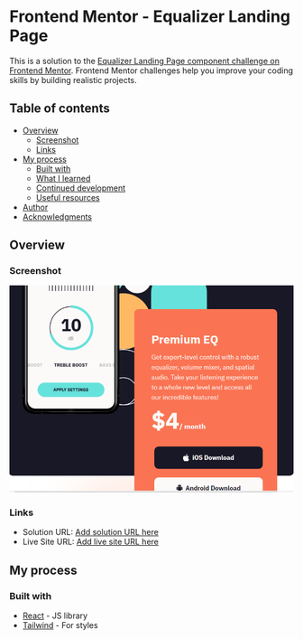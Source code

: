 # Frontend Mentor - Equalizer Landing Page

This is a solution to the [Equalizer Landing Page component challenge on Frontend Mentor](https://www.frontendmentor.io/challenges/article-preview-component-dYBN_pYFT). Frontend Mentor challenges help you improve your coding skills by building realistic projects.

## Table of contents

- [Overview](#overview)
  - [Screenshot](#screenshot)
  - [Links](#links)
- [My process](#my-process)
  - [Built with](#built-with)
  - [What I learned](#what-i-learned)
  - [Continued development](#continued-development)
  - [Useful resources](#useful-resources)
- [Author](#author)
- [Acknowledgments](#acknowledgments)

## Overview

### Screenshot

![](./screenshot.PNG)

### Links

- Solution URL: [Add solution URL here](https://github.com/mehdias63/Article-Preview-Component)
- Live Site URL: [Add live site URL here](https://article-preview-component-green-kappa.vercel.app)

## My process

### Built with

- [React](https://reactjs.org/) - JS library
- [Tailwind](https://tailwindcss.com/) - For styles
